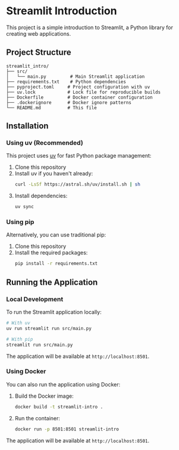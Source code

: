# Streamlit Introduction

This project is a simple introduction to Streamlit, a Python library for creating web applications.

## Project Structure

```
streamlit_intro/
├── src/
│   └── main.py         # Main Streamlit application
├── requirements.txt    # Python dependencies
├── pyproject.toml     # Project configuration with uv
├── uv.lock            # Lock file for reproducible builds
├── Dockerfile         # Docker container configuration
├── .dockerignore      # Docker ignore patterns
└── README.md          # This file
```

## Installation

### Using uv (Recommended)

This project uses [uv](https://github.com/astral-sh/uv) for fast Python package management:

1. Clone this repository
2. Install uv if you haven't already:
   ```bash
   curl -LsSf https://astral.sh/uv/install.sh | sh
   ```
3. Install dependencies:
   ```bash
   uv sync
   ```

### Using pip

Alternatively, you can use traditional pip:

1. Clone this repository
2. Install the required packages:
   ```bash
   pip install -r requirements.txt
   ```

## Running the Application

### Local Development

To run the Streamlit application locally:

```bash
# With uv
uv run streamlit run src/main.py

# With pip
streamlit run src/main.py
```

The application will be available at `http://localhost:8501`.

### Using Docker

You can also run the application using Docker:

1. Build the Docker image:
   ```bash
   docker build -t streamlit-intro .
   ```

2. Run the container:
   ```bash
   docker run -p 8501:8501 streamlit-intro
   ```

The application will be available at `http://localhost:8501`.

